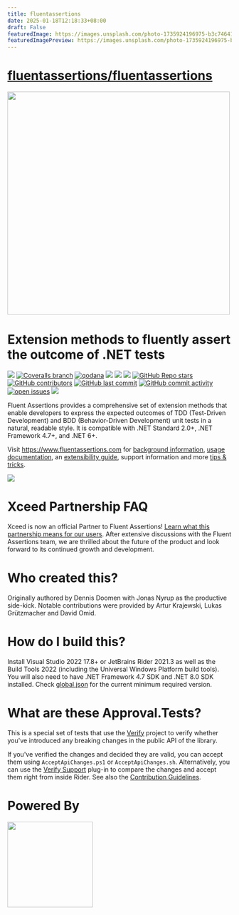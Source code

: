 ```yaml
---
title: fluentassertions
date: 2025-01-18T12:18:33+08:00
draft: False
featuredImage: https://images.unsplash.com/photo-1735924196975-b3c7464167eb?ixid=M3w0NjAwMjJ8MHwxfHJhbmRvbXx8fHx8fHx8fDE3MzcxNzM4ODJ8&ixlib=rb-4.0.3
featuredImagePreview: https://images.unsplash.com/photo-1735924196975-b3c7464167eb?ixid=M3w0NjAwMjJ8MHwxfHJhbmRvbXx8fHx8fHx8fDE3MzcxNzM4ODJ8&ixlib=rb-4.0.3
---
```


# [fluentassertions/fluentassertions](https://github.com/fluentassertions/fluentassertions)

<a href="https://www.fluentassertions.com"><img src="docs/assets/images/FA_Partner_Logo.png" style="width:500px"/></a>

# Extension methods to fluently assert the outcome of .NET tests
[![](https://img.shields.io/github/actions/workflow/status/fluentassertions/fluentassertions/build.yml?branch=develop)](https://github.com/fluentassertions/fluentassertions/actions?query=branch%3Adevelop)
[![Coveralls branch](https://img.shields.io/coverallsCoverage/github/fluentassertions/fluentassertions?branch=main)](https://coveralls.io/github/fluentassertions/fluentassertions?branch=main)
[![qodana](https://github.com/fluentassertions/fluentassertions/actions/workflows/code_quality.yml/badge.svg)](https://github.com/fluentassertions/fluentassertions/actions/workflows/code_quality.yml)
[![](https://img.shields.io/github/release/FluentAssertions/FluentAssertions.svg?label=latest%20release&color=007edf)](https://github.com/FluentAssertions/FluentAssertions/releases/latest)
[![](https://img.shields.io/nuget/dt/FluentAssertions.svg?label=downloads&color=007edf&logo=nuget)](https://www.nuget.org/packages/FluentAssertions)
[![](https://img.shields.io/librariesio/dependents/nuget/FluentAssertions.svg?label=dependent%20libraries)](https://libraries.io/nuget/FluentAssertions)
[![GitHub Repo stars](https://img.shields.io/github/stars/fluentassertions/fluentassertions)](https://github.com/fluentassertions/fluentassertions/stargazers)
[![GitHub contributors](https://img.shields.io/github/contributors/fluentassertions/fluentassertions)](https://github.com/fluentassertions/fluentassertions/graphs/contributors)
[![GitHub last commit](https://img.shields.io/github/last-commit/fluentassertions/fluentassertions)](https://github.com/fluentassertions/fluentassertions)
[![GitHub commit activity](https://img.shields.io/github/commit-activity/m/fluentassertions/fluentassertions)](https://github.com/fluentassertions/fluentassertions/graphs/commit-activity)
[![open issues](https://img.shields.io/github/issues/fluentassertions/fluentassertions)](https://github.com/fluentassertions/fluentassertions/issues)
![](https://img.shields.io/badge/release%20strategy-githubflow-orange.svg)

Fluent Assertions provides a comprehensive set of extension methods that enable developers to express the expected outcomes of TDD (Test-Driven Development) and BDD (Behavior-Driven Development) unit tests in a natural, readable style. It is compatible with .NET Standard 2.0+, .NET Framework 4.7+, and .NET 6+.

Visit https://www.fluentassertions.com for [background information](https://fluentassertions.com/about/), [usage documentation](https://fluentassertions.com/introduction), an [extensibility guide](https://fluentassertions.com/extensibility/), support information and more [tips & tricks](https://fluentassertions.com/tips/).

![](https://repobeats.axiom.co/api/embed/282ed7bca0ede1ac7751ebde6b3ef091a0c6c52d.svg)

# Xceed Partnership FAQ
Xceed is now an official Partner to Fluent Assertions! [Learn what this partnership means for our users](https://xceed.com/fluent-assertions-faq/). After extensive discussions with the Fluent Assertions team, we are thrilled about the future of the product and look forward to its continued growth and development.

# Who created this?
Originally authored by Dennis Doomen with Jonas Nyrup as the productive side-kick. Notable contributions were provided by Artur Krajewski, Lukas Grützmacher and David Omid.

# How do I build this?
Install Visual Studio 2022 17.8+ or JetBrains Rider 2021.3 as well as the Build Tools 2022 (including the Universal Windows Platform build tools). You will also need to have .NET Framework 4.7 SDK and .NET 8.0 SDK installed. Check [global.json](global.json) for the current minimum required version.

# What are these Approval.Tests?
This is a special set of tests that use the [Verify](https://github.com/VerifyTests/Verify) project to verify whether you've introduced any breaking changes in the public API of the library.

If you've verified the changes and decided they are valid, you can accept them  using `AcceptApiChanges.ps1` or `AcceptApiChanges.sh`. Alternatively, you can use the [Verify Support](https://plugins.jetbrains.com/plugin/17240-verify-support) plug-in to compare the changes and accept them right from inside Rider. See also the [Contribution Guidelines](CONTRIBUTING.md).

# Powered By
<a href="https://www.xceed.com"><img src="docs/assets/images/xceed_logo_whiteB.png" style="width:192px"/></a>
